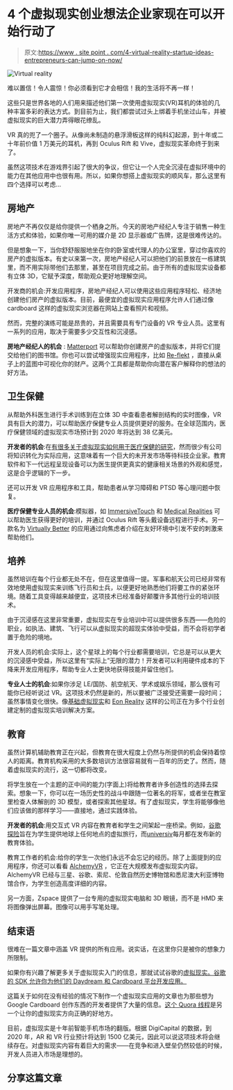 # 4 个虚拟现实创业想法企业家现在可以开始行动了

> 原文:[https://www . site point . com/4-virtual-reality-startup-ideas-entrepreneurs-can-jump-on-now/](https://www.sitepoint.com/4-virtual-reality-startup-ideas-entrepreneurs-can-jump-on-now/)

![Virtual reality](../Images/418ac5c8864dc9f50066f9a53e8b674a.png)

难以置信！令人震惊！你必须看到它才会相信！我的生活将不再一样！

这些只是世界各地的人们用来描述他们第一次使用虚拟现实(VR)耳机的体验的几种丰富多彩的表达方式。到目前为止，我们都尝试过头上绑着手机坐过山车，并被虚拟现实的巨大潜力弄得眼花缭乱。

VR 真的兜了一个圈子。从像尚未制造的悬浮滑板这样的纯科幻起源，到十年或二十年前价值 1 万美元的耳机，再到 Oculus Rift 和 Vive，虚拟现实革命终于到来了。

虽然这项技术在游戏界引起了很大的争议，但它让一个人完全沉浸在虚拟环境中的能力在其他应用中也很有用。所以，如果你想搭上虚拟现实的顺风车，那么这里有四个选择可以考虑…

## 房地产

房地产不再仅仅是给你提供一个栖身之所。今天的房地产经纪人专注于销售一种生活方式和体验，如果你唯一可用的媒介是 2D 显示器或广告牌，这是很难传达的。

但是想象一下，当你舒舒服服地坐在你的卧室或代理人的办公室里，穿过你喜欢的房产的虚拟版本。有史以来第一次，房地产经纪人可以把他们的前景放在一栋建筑里，而不用实际带他们去那里，甚至在项目完成之前。由于所有的虚拟现实设备都有立体 3D，它赋予深度，帮助观众更好地理解空间。

开发商的机会:开发应用程序，房地产经纪人可以使用这些应用程序轻松、经济地创建他们房产的虚拟版本。目前，最便宜的虚拟现实应用程序允许人们通过像 cardboard 这样的虚拟现实浏览器在网站上查看照片和视频。

然而，完整的演练可能是昂贵的，并且需要具有专门设备的 VR 专业人员。这里有一系列的应用，取决于需要多少交互性和沉浸感。

**房地产经纪人的机会** : [Matterport](https://matterport.com) 可以帮助你创建房产的虚拟版本，并将它们提交给他们的图书馆。你也可以尝试增强现实应用程序，比如 [Re-flekt](http://www.re-flekt.com/archive/en/real-estate-ar/143-smarter-city-experience-real-estate-projects-with-augmented-reality) ，直接从桌子上的蓝图中可视化你的财产。这两个工具都是帮助你向潜在客户解释你的想法的好方法。

## 卫生保健

从帮助外科医生进行手术训练到在立体 3D 中查看患者解剖结构的实时图像，VR 具有巨大的潜力，可以帮助医疗保健专业人员提供更好的服务。在全球范围内，医疗保健领域的虚拟现实市场预计到 2020 年将达到 38 亿美元。

**开发者的机会**:在[有很多关于虚拟现实如何用于医疗保健的研究](https://techcrunch.com/2015/09/16/virtual-reality-in-healthcare-wheres-the-innovation/)，然而很少有公司将知识转化为实际应用，这意味着有一个巨大的未开发市场等待科技企业家。教育软件和下一代远程呈现设备可以为医生提供更真实的健康相关场景的外观和感觉，这是合乎逻辑的下一步。

还可以开发 VR 应用程序和工具，帮助患者从学习障碍和 PTSD 等心理问题中恢复。

**医疗保健专业人员的机会**:模拟器，如 [ImmersiveTouch](http://www.immersivetouch.com/) 和 [Medical Realities](http://www.medicalrealities.com/) 可以帮助医生获得更好的培训，并通过 Oculus Rift 等头戴设备远程进行手术。另一款名为 [Virtually Better](http://www.virtuallybetter.com/) 的应用通过向焦虑者介绍在友好环境中引发不安的刺激来帮助他们。

## 培养

虽然培训在每个行业都无处不在，但在这里值得一提。军事和航天公司已经非常有效地使用虚拟现实来训练飞行员和士兵，以便更好地熟悉他们将要工作的紧张环境。随着工具变得越来越便宜，这项技术已经准备好颠覆许多其他行业的培训技术。

由于沉浸感在这里非常重要，虚拟现实在专业培训中可以提供很多东西——危险的职业，如执法、建筑、飞行可以从虚拟现实的超现实体验中受益，而不会将初学者置于危险的境地。

开发人员的机会:实际上，这个星球上的每个行业都需要培训，它总是可以从更大的沉浸感中受益，所以这里有“实际上”无限的潜力！开发者可以利用硬件成本的下降来开发应用程序，帮助专业人士更快地获得技能并留住他们。

**专业人士的机会**:如果你涉足 LE/国防、航空航天、学术或娱乐领域，那么很有可能你已经听说过 VR。这项技术仍然是新的，所以要被广泛接受还需要一段时间；虽然事情变化很快。像[基础虚拟现实](http://www.fundamentalvr.com/services/industries/)和 [Eon Reality](http://www.eonreality.com/) 这样的公司正在为多个行业创建定制的虚拟现实培训解决方案。

## 教育

虽然计算机辅助教育正在兴起，但教育在很大程度上仍然与所提供的机会保持着惊人的距离。教育机构采用的大多数培训方法很容易就有一百年的历史了。然而，随着虚拟现实的流行，这一切都将改变。

将学生放在一个主题的正中间的能力(字面上)将给教育者许多创造性的选择去探索。想象一下，你可以在一场历史性的战斗中跟随一位著名的将军，或者坐在教室里检查人体解剖的 3D 模型，或者探索其他星球。有了虚拟现实，学生将能够像他们应该做的那样学习——直接地，通过实践体验。

**开发者的机会**:用交互式 VR 内容在教育者和学生之间架起一座桥梁。例如，[谷歌探险](https://www.google.com/edu/expeditions)旨在为学生提供地球上任何地点的虚拟旅行，而[universiv](https://unimersiv.com/)每月都在发布新的教育体验。

教育工作者的机会:给你的学生一次他们永远不会忘记的经历。除了上面提到的应用程序，你还可以看看 [AlchemyVR](https://alchemyimmersive.com/) ，它正在大规模发布虚拟现实内容。AlchemyVR 已经与三星、谷歌、索尼、伦敦自然历史博物馆和悉尼澳大利亚博物馆合作，为学生创造高度详细的内容。

另一方面，Zspace 提供了一台专用的虚拟现实电脑和 3D 眼镜，而不是 HMD 来将图像弹出屏幕。图像可以用手写笔处理。

## 结束语

很难在一篇文章中涵盖 VR 提供的所有应用。说实话，在这里你只是被你的想象力所限制。

如果你有兴趣了解更多关于虚拟现实入门的信息，那就试试谷歌的[虚拟现实。谷歌的 SDK 允许你为他们的 Daydream 和 Cardboard 平台开发应用。](https://developers.google.com/vr/)

这篇关于如何在没有经验的情况下制作一个虚拟现实应用的文章也为那些想为 Google Cardboard 创作东西的开发者提供了大量的信息。[这个 Quora 线程](https://www.quora.com/I-want-to-be-a-virtual-reality-developer-From-where-can-I-start-What-are-the-best-learning-materials)是另一个让你的虚拟现实方向正确的好地方。

目前，虚拟现实是十年前智能手机市场的翻版。根据 DigiCapital 的数据，到 2020 年，AR 和 VR 行业预计将达到 1500 亿美元，因此可以说这项技术将会继续存在。对虚拟现实内容有着巨大的需求——在竞争和进入壁垒仍然较低的时候，开发人员进入市场是理想的。

## 分享这篇文章